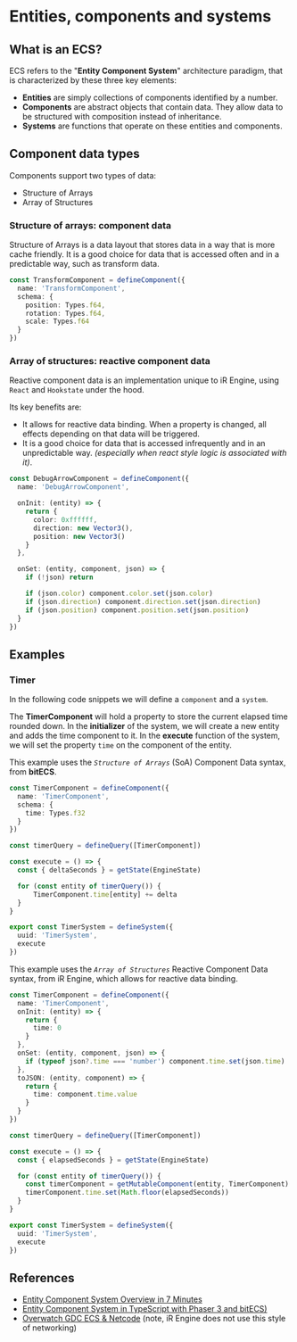 # Entities, components and systems

## What is an ECS?
ECS refers to the "**Entity Component System**" architecture paradigm, that is characterized by these three key elements:
- **Entities** are simply collections of components identified by a number.
- **Components** are abstract objects that contain data.
  They allow data to be structured with composition instead of inheritance.
- **Systems** are functions that operate on these entities and components.

<!--
TODO: Explain the concept of "controlled context"

## Controlled Context
There are two types of controlled contexts: Synchronous and Asynchronous
Execute runs every frame (or fixed frame)
Reactors run as per the react scheduler, asynchronously
Reactors come in 3 types:
- UI _(aka "normal" react)_
- Component reactors
- System reactors
  _(and custom reactors, which are functionally equivalent to system reactors)_
-->

## Component data types
Components support two types of data:
- Structure of Arrays
- Array of Structures

### Structure of arrays: component data
Structure of Arrays is a data layout that stores data in a way that is more cache friendly.
It is a good choice for data that is accessed often and in a predictable way, such as transform data.
```ts
const TransformComponent = defineComponent({
  name: 'TransformComponent',
  schema: {
    position: Types.f64,
    rotation: Types.f64,
    scale: Types.f64
  }
})
```

### Array of structures: reactive component data
Reactive component data is an implementation unique to iR Engine, using `React` and `Hookstate` under the hood.

Its key benefits are:
- It allows for reactive data binding.
  When a property is changed, all effects depending on that data will be triggered.
- It is a good choice for data that is accessed infrequently and in an unpredictable way.
  _(especially when react style logic is associated with it)_.

```ts
const DebugArrowComponent = defineComponent({
  name: 'DebugArrowComponent',

  onInit: (entity) => {
    return {
      color: 0xffffff,
      direction: new Vector3(),
      position: new Vector3()
    }
  },

  onSet: (entity, component, json) => {
    if (!json) return

    if (json.color) component.color.set(json.color)
    if (json.direction) component.direction.set(json.direction)
    if (json.position) component.position.set(json.position)
  }
})
```


## Examples

### Timer
In the following code snippets we will define a `component` and a `system`.

The **TimerComponent** will hold a property to store the current elapsed time rounded down.
In the **initializer** of the system, we will create a new entity and adds the time component to it.
In the **execute** function of the system, we will set the property `time` on the component of the entity.

This example uses the _`Structure of Arrays`_ (SoA) Component Data syntax, from **bitECS**.
```ts
const TimerComponent = defineComponent({
  name: 'TimerComponent',
  schema: {
    time: Types.f32
  }
})

const timerQuery = defineQuery([TimerComponent])

const execute = () => {
  const { deltaSeconds } = getState(EngineState)

  for (const entity of timerQuery()) {
      TimerComponent.time[entity] += delta
  }
}

export const TimerSystem = defineSystem({
  uuid: 'TimerSystem',
  execute
})

```

This example uses the _`Array of Structures`_ Reactive Component Data syntax, from iR Engine, which allows for reactive data binding.
```ts
const TimerComponent = defineComponent({
  name: 'TimerComponent',
  onInit: (entity) => {
    return {
      time: 0
    }
  },
  onSet: (entity, component, json) => {
    if (typeof json?.time === 'number') component.time.set(json.time)
  },
  toJSON: (entity, component) => {
    return {
      time: component.time.value
    }
  }
})

const timerQuery = defineQuery([TimerComponent])

const execute = () => {
  const { elapsedSeconds } = getState(EngineState)

  for (const entity of timerQuery()) {
    const timerComponent = getMutableComponent(entity, TimerComponent)
    timerComponent.time.set(Math.floor(elapsedSeconds))
  }
}

export const TimerSystem = defineSystem({
  uuid: 'TimerSystem',
  execute
})
```

## References
- [Entity Component System Overview in 7 Minutes](https://www.youtube.com/watch?v=2rW7ALyHaas)
- [Entity Component System in TypeScript with Phaser 3 and bitECS)](https://www.youtube.com/watch?v=BVIiAO5-2-Y)
- [Overwatch GDC ECS & Netcode](https://www.youtube.com/watch?v=W3aieHjyNvw) (note, iR Engine does not use this style of networking)
